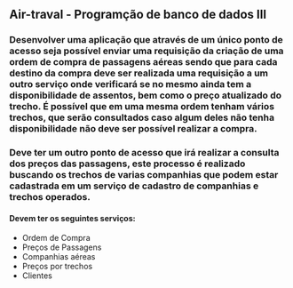 ## Air-traval - Programção de banco de dados III

### Desenvolver uma aplicação que através de um único ponto de acesso seja possível enviar uma requisição da criação de uma ordem de compra de passagens aéreas sendo que para cada destino da compra deve ser realizada uma requisição a um outro serviço onde verificará se no mesmo ainda tem a disponibilidade de assentos, bem como o preço atualizado do trecho. É possível que em uma mesma ordem tenham vários trechos, que serão consultados caso algum deles não tenha disponibilidade não deve ser possível realizar a compra.
### Deve ter um outro ponto de acesso que irá realizar a consulta dos preços das passagens, este processo é realizado buscando os trechos de varias companhias que podem estar cadastrada em um serviço de cadastro de companhias e trechos operados.

#### Devem ter os seguintes serviços:
- Ordem de Compra
- Preços de Passagens
- Companhias aéreas
- Preços por trechos
- Clientes